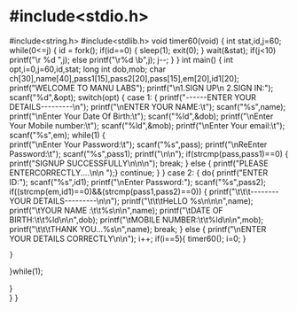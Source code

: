 # #include<stdio.h>
#include<string.h>
#include<stdlib.h>
void timer60(void)
{
int stat,id,j=60;
while(0<=j)
{
id = fork();
if(id==0)
{
sleep(1);
exit(0);
}
wait(&stat);
if(j<10)
printf("\r %d ",j);
else
printf("\r%d \b",j);
j--;
}
}
int main()
{
int opt,i=0,j=60,id,stat;
long int dob,mob;
char ch[30],name[40],pass1[15],pass2[20],pass[15],em[20],id1[20];
printf("WELCOME TO MANU LABS");
printf("\n1.SIGN UP\n 2.SIGN IN:");
scanf("%d",&opt);
switch(opt)
{
case 1:
{
printf("------ENTER YOUR DETAILS---------\n");
printf("\nENTER YOUR NAME:\t");
scanf("%s",name);
printf("\nEnter Your Date Of Birth:\t");
scanf("%ld",&dob);
printf("\nEnter Your Mobile number:\t");
scanf("%ld",&mob);
printf("\nEnter Your email:\t");
scanf("%s",em);
while(1)
	{	
printf("\nEnter Your Password:\t");
scanf("%s",pass);
printf("\nReEnter Password:\t");
scanf("%s",pass1);
printf("\n\n");
if(strcmp(pass,pass1)==0)
		{
		printf("SIGNUP SUCCESSFULLY\n\n\n");
		break;
		}
		else
		{
			printf("PLEASE ENTERCORRECTLY....\n\n ");}
		continue;
	}
}
case 2:
{
	do{
printf("ENTER ID:");
scanf("%s",id1);
printf("\nEnter Password:");
scanf("%s",pass2);
if((strcmp(em,id1)==0)&&(strcmp(pass1,pass2)==0))
	{
	printf("\t\t\t--------YOUR DETAILS---------\n\n");
	printf("\t\t\tHeLLO %s\n\n\n",name);
printf("\tYOUR NAME :\t\t%s\n\n",name);
printf("\tDATE OF BIRTH:\t\t%ld\n\n",dob);
printf("\tMOBILE NUMBER:\t\t%ld\n\n",mob);
printf("\t\t\tTHANK YOU...%s\n",name);
break;
	}
else
	{
	printf("\nENTER YOUR DETAILS CORRECTLY\n\n");
	i++;
	if(i==5){
	timer60();
	i=0;
	}
	
	}
}while(1);

}	
}
}
